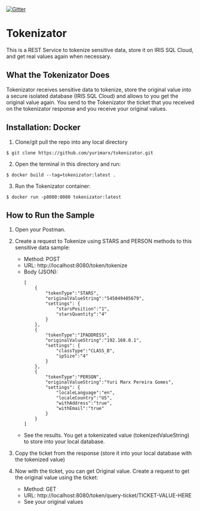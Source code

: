 [![Gitter](https://img.shields.io/badge/Available%20on-Intersystems%20Open%20Exchange-00b2a9.svg)](https://openexchange.intersystems.com/package/tokenizator)

# Tokenizator
This is a REST Service to tokenize sensitive data, store it on IRIS SQL Cloud, and get real values again when necessary.

## What the Tokenizator Does

Tokenizator receives sensitive data to tokenize, store the original value into a secure isolated database (IRIS SQL Cloud) and allows to you get the original value again. You send to the Tokenizator the ticket that you received on the tokenizator response and you receive your original values.

## Installation: Docker
1. Clone/git pull the repo into any local directory

```
$ git clone https://github.com/yurimarx/tokenizator.git
```

2. Open the terminal in this directory and run:

```
$ docker build --tag=tokenizator:latest .
```

3. Run the Tokenizator container:

```
$ docker run -p8080:8080 tokenizator:latest
```


## How to Run the Sample

1. Open your Postman.
2. Create a request to Tokenize using STARS and PERSON methods to this sensitive data sample:
	- Method: POST
	- URL: http://localhost:8080/token/tokenize
	- Body (JSON): 
		```
		[
		    {
		    	"tokenType":"STARS",
		    	"originalValueString":"545049405679",
		    	"settings": {
		        	"starsPosition":"1",
		        	"starsQuantity":"4"
		    	}
		    },
		    {
		     	"tokenType":"IPADDRESS",
		     	"originalValueString":"192.168.0.1",
		     	"settings": {
		         	"classType":"CLASS_B",
		         	"ipSize":"4"
		     	}
		    },
		    {
			    "tokenType":"PERSON",
			    "originalValueString":"Yuri Marx Pereira Gomes",
			    "settings": {
			        "localeLanguage":"en",
			        "localeCountry":"US",
			        "withAddress":"true",
			        "withEmail":"true"
			    }
			}
		]
		```
	- See the results. You get a tokenizated value (tokenizedValueString) to store into your local database. 

3. Copy the ticket from the response (store it into your local database with the tokenized value)
4. Now with the ticket, you can get Original value. Create a request to get the original value using the ticket:
	- Method: GET
	- URL: http://localhost:8080/token/query-ticket/TICKET-VALUE-HERE
	- See your original values
	

